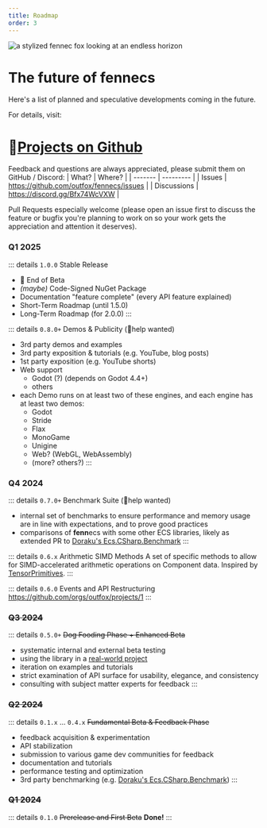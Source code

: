 ```yaml
---
title: Roadmap
order: 3
---
```


![a stylized fennec fox looking at an endless horizon](https://fennecs.tech/img/fennec-roadmap.png)

# The future of **fenn**ecs

Here's a list of planned and speculative developments coming in the future.

For details, visit:

# 🔗[Projects on Github](https://github.com/orgs/outfox/projects)

Feedback and questions are always appreciated, please submit them on GitHub / Discord:
| What? | Where? |
| ------- | --------- |
| Issues | https://github.com/outfox/fennecs/issues |
| Discussions | https://discord.gg/Bfx74WcVXW |

Pull Requests especially welcome (please open an issue first to discuss the feature or bugfix you're planning to work on so your work gets the appreciation and attention it deserves).

### Q1 2025
::: details `1.0.0` Stable Release 
- 🎉 End of Beta
- *(maybe)* Code-Signed NuGet Package
- Documentation "feature complete" (every API feature explained)
- Short-Term Roadmap (until 1.5.0)
- Long-Term Roadmap (for 2.0.0)
:::

::: details `0.8.0+` Demos & Publicity (🦊help wanted)
- 3rd party demos and examples
- 3rd party exposition & tutorials (e.g. YouTube, blog posts)
- 1st party exposition (e.g. YouTube shorts)
- Web support
  - Godot (?) (depends on Godot 4.4+)
  - others
- each Demo runs on at least two of these engines, and each engine has at least two demos:
  - Godot
  - Stride
  - Flax
  - MonoGame
  - Unigine
  - Web? (WebGL, WebAssembly)
  - (more? others?)
:::

### Q4 2024
::: details `0.7.0+` Benchmark Suite (🦊help wanted)
- internal set of benchmarks to ensure performance and memory usage are in line with expectations, and to prove good practices
- comparisons of **fenn**ecs with some other ECS libraries, likely as extended PR to [Doraku's Ecs.CSharp.Benchmark](https://github.com/Doraku/Ecs.CSharp.Benchmark)
:::

::: details `0.6.x` Arithmetic SIMD Methods
A set of specific methods to allow for SIMD-accelerated arithmetic operations on Component data. Inspired by [TensorPrimitives](https://learn.microsoft.com/en-us/dotnet/api/system.numerics.tensors.tensorprimitives?view=net-9.0).
:::

::: details `0.6.0` Events and API Restructuring
https://github.com/orgs/outfox/projects/1
:::


### ~~Q3 2024~~
::: details `0.5.0+` ~~Dog Fooding Phase + Enhanced Beta~~
- systematic internal and external beta testing
- using the library in a [real-world project](https://jupiter.blue)
- iteration on examples and tutorials
- strict examination of API surface for usability, elegance, and consistency
- consulting with subject matter experts for feedback
:::



### ~~Q2 2024~~
::: details `0.1.x` ... `0.4.x` ~~Fundamental Beta & Feedback Phase~~

- feedback acquisition & experimentation
- API stabilization
- submission to various game dev communities for feedback
- documentation and tutorials
- performance testing and optimization
- 3rd party benchmarking (e.g. [Doraku's Ecs.CSharp.Benchmark](https://github.com/Doraku/Ecs.CSharp.Benchmark))
:::


### ~~Q1 2024~~
::: details `0.1.0` ~~Prerelease and First Beta~~
**Done!**
:::